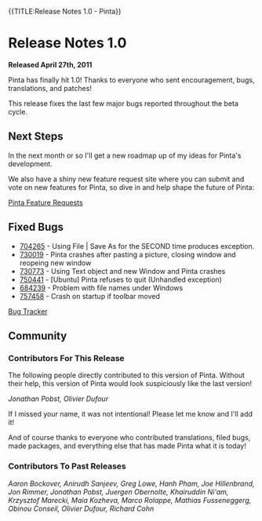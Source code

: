 {{TITLE:Release Notes 1.0 - Pinta}}
# Release Notes 1.0

**Released April 27th, 2011**

Pinta has finally hit 1.0!  Thanks to everyone who sent encouragement, bugs, translations, and patches!

This release fixes the last few major bugs reported throughout the beta cycle.

## Next Steps

In the next month or so I'll get a new roadmap up of my ideas for Pinta's development.

We also have a shiny new feature request site where you can submit and vote on new features for Pinta, so dive in and help shape the future of Pinta:

[Pinta Feature Requests][1]

## Fixed Bugs

* [704265](https://launchpad.net/bugs/704265) - Using File | Save As for the SECOND time produces exception.
* [730019](https://launchpad.net/bugs/730019) - Pinta crashes after pasting a picture, closing window and reopeing new window
* [730773](https://launchpad.net/bugs/730773) - Using Text object and new Window and Pinta crashes
* [750441](https://launchpad.net/bugs/750441) - &#0091;Ubuntu&#0093; Pinta refuses to quit (Unhandled exception)
* [684239](https://launchpad.net/bugs/684239) - Problem with file names under Windows
* [757458](https://launchpad.net/bugs/757458) - Crash on startup if toolbar moved

[Bug Tracker][2]

## Community

### Contributors For This Release
The following people directly contributed to this version of Pinta. Without their help, this version of Pinta would look suspiciously like the last version!

*Jonathan Pobst, Olivier Dufour*

If I missed your name, it was not intentional! Please let me know and I'll add it!

And of course thanks to everyone who contributed translations, filed bugs, made packages, and everything else that has made Pinta what it is today!

### Contributors To Past Releases

*Aaron Bockover, Anirudh Sanjeev, Greg Lowe, Hanh Pham, Joe Hillenbrand, Jon Rimmer, Jonathan Pobst, Juergen Obernolte, Khairuddin Ni'am, Krzysztof Marecki, Maia Kozheva, Marco Rolappe, Mathias Fusseneggerg, Obinou Conseil, Olivier Dufour, Richard Cohn*

[1]: http://pinta.uservoice.com/
[2]: https://bugs.launchpad.net/pinta/+bugs
